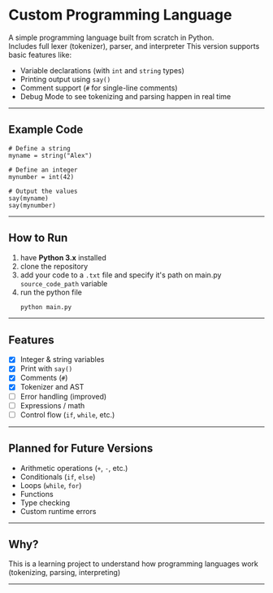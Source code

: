 # Custom Programming Language

A simple programming language built from scratch in Python.  
Includes full lexer (tokenizer), parser, and interpreter
This version supports basic features like:

- Variable declarations (with `int` and `string` types)
- Printing output using `say()`
- Comment support (`#` for single-line comments)
- Debug Mode to see tokenizing and parsing happen in real time

---

## Example Code

```plaintext
# Define a string
myname = string("Alex")

# Define an integer
mynumber = int(42)

# Output the values
say(myname)
say(mynumber)
```

---

## How to Run

1. have **Python 3.x** installed
2. clone the repository
3. add your code to a `.txt` file and specify it's path on main.py `source_code_path` variable
4. run the python file
   ```bash
   python main.py
   ```

---

## Features

- [x] Integer & string variables
- [x] Print with `say()`
- [x] Comments (`#`)
- [x] Tokenizer and AST
- [ ] Error handling (improved)
- [ ] Expressions / math
- [ ] Control flow (`if`, `while`, etc.)

---

## Planned for Future Versions

- Arithmetic operations (`+`, `-`, etc.)
- Conditionals (`if`, `else`)
- Loops (`while`, `for`)
- Functions
- Type checking
- Custom runtime errors

---

## Why?

This is a learning project to understand how programming languages work (tokenizing, parsing, interpreting)

---
